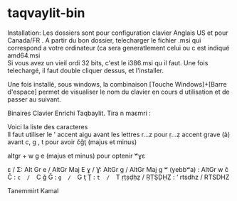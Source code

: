 # taqvaylit-bin

Installation:
Les dossiers sont pour configuration clavier Anglais US et pour Canada/FR . 
A partir du bon dossier, telecharger le fichier .msi qui correspond a votre ordinateur
(ca sera generatlement celui ou c est indiqué amd64.msi  
Si vous avez un vieil ordi 32 bits, c'est le i386.msi qu il faut.
Une fois telechargé, il faut double cliquer dessus, et l'installer.

Une fois installé, sous windows, la combinaison [Touche Windows]+[Barre d'espace] permet de visualiser le nom du clavier en cours d utilisation et de passer au suivant.


Binaires 
Clavier Enrichi Taqbaylit.  Tira n maεmri :

Voici la liste des caracteres  
  Il faut utiliser le ' accent aigu  avant les lettres r...z pour ṛ...ẓ
  accent grave (à) avant c, g , t  pour avoir čǧţ  (majus et minus)
  
  altgr + w g e  (majus et minus) pour optenir ʷɣε

ε / Σ:  Alt Gr  e / AltGr Maj E
ɣ / Ɣ: AltGr g / AltGr Maj g
ʷ  (yebbʷa) :  AltGr  w
č  Č  :  `c  /  `C
ǧ Ǧ :  `g  /  `G
ţ Ţ :   `t  /  `T
ṛṭṣḍḥẓ / ṚṬṢḌḤẒ   :  ‘ rtsdhz / RTSDHZ

Tanemmirt
Kamal
